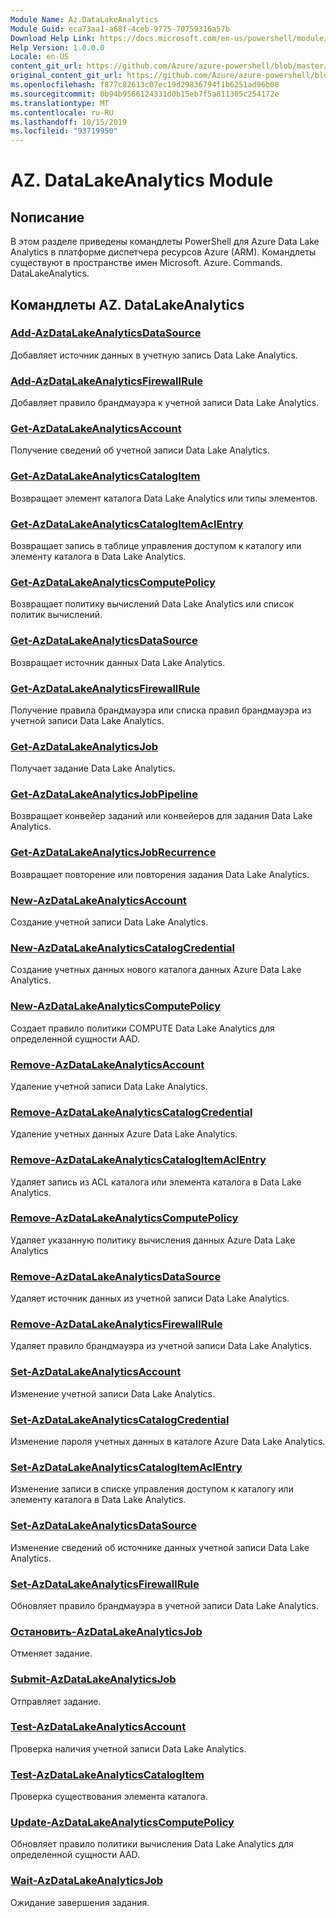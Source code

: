```yaml
---
Module Name: Az.DataLakeAnalytics
Module Guid: eca73aa1-a68f-4ceb-9775-70759316a57b
Download Help Link: https://docs.microsoft.com/en-us/powershell/module/az.datalakeanalytics
Help Version: 1.0.0.0
Locale: en-US
content_git_url: https://github.com/Azure/azure-powershell/blob/master/src/DataLakeAnalytics/DataLakeAnalytics/help/Az.DataLakeAnalytics.md
original_content_git_url: https://github.com/Azure/azure-powershell/blob/master/src/DataLakeAnalytics/DataLakeAnalytics/help/Az.DataLakeAnalytics.md
ms.openlocfilehash: f877c82613c07ec19d29836794f1b6251ad96b08
ms.sourcegitcommit: 0b94b9566124331d0b15eb7f5a811305c254172e
ms.translationtype: MT
ms.contentlocale: ru-RU
ms.lasthandoff: 10/15/2019
ms.locfileid: "93719950"
---
```

# AZ. DataLakeAnalytics Module
## Nописание
В этом разделе приведены командлеты PowerShell для Azure Data Lake Analytics в платформе диспетчера ресурсов Azure (ARM). Командлеты существуют в пространстве имен Microsoft. Azure. Commands. DataLakeAnalytics.

## Командлеты AZ. DataLakeAnalytics
### [Add-AzDataLakeAnalyticsDataSource](Add-AzDataLakeAnalyticsDataSource.md)
Добавляет источник данных в учетную запись Data Lake Analytics.

### [Add-AzDataLakeAnalyticsFirewallRule](Add-AzDataLakeAnalyticsFirewallRule.md)
Добавляет правило брандмауэра к учетной записи Data Lake Analytics.

### [Get-AzDataLakeAnalyticsAccount](Get-AzDataLakeAnalyticsAccount.md)
Получение сведений об учетной записи Data Lake Analytics.

### [Get-AzDataLakeAnalyticsCatalogItem](Get-AzDataLakeAnalyticsCatalogItem.md)
Возвращает элемент каталога Data Lake Analytics или типы элементов.

### [Get-AzDataLakeAnalyticsCatalogItemAclEntry](Get-AzDataLakeAnalyticsCatalogItemAclEntry.md)
Возвращает запись в таблице управления доступом к каталогу или элементу каталога в Data Lake Analytics.

### [Get-AzDataLakeAnalyticsComputePolicy](Get-AzDataLakeAnalyticsComputePolicy.md)
Возвращает политику вычислений Data Lake Analytics или список политик вычислений.

### [Get-AzDataLakeAnalyticsDataSource](Get-AzDataLakeAnalyticsDataSource.md)
Возвращает источник данных Data Lake Analytics.

### [Get-AzDataLakeAnalyticsFirewallRule](Get-AzDataLakeAnalyticsFirewallRule.md)
Получение правила брандмауэра или списка правил брандмауэра из учетной записи Data Lake Analytics.

### [Get-AzDataLakeAnalyticsJob](Get-AzDataLakeAnalyticsJob.md)
Получает задание Data Lake Analytics.

### [Get-AzDataLakeAnalyticsJobPipeline](Get-AzDataLakeAnalyticsJobPipeline.md)
Возвращает конвейер заданий или конвейеров для задания Data Lake Analytics.

### [Get-AzDataLakeAnalyticsJobRecurrence](Get-AzDataLakeAnalyticsJobRecurrence.md)
Возвращает повторение или повторения задания Data Lake Analytics.

### [New-AzDataLakeAnalyticsAccount](New-AzDataLakeAnalyticsAccount.md)
Создание учетной записи Data Lake Analytics.

### [New-AzDataLakeAnalyticsCatalogCredential](New-AzDataLakeAnalyticsCatalogCredential.md)
Создание учетных данных нового каталога данных Azure Data Lake Analytics.

### [New-AzDataLakeAnalyticsComputePolicy](New-AzDataLakeAnalyticsComputePolicy.md)
Создает правило политики COMPUTE Data Lake Analytics для определенной сущности AAD.

### [Remove-AzDataLakeAnalyticsAccount](Remove-AzDataLakeAnalyticsAccount.md)
Удаление учетной записи Data Lake Analytics.

### [Remove-AzDataLakeAnalyticsCatalogCredential](Remove-AzDataLakeAnalyticsCatalogCredential.md)
Удаление учетных данных Azure Data Lake Analytics.

### [Remove-AzDataLakeAnalyticsCatalogItemAclEntry](Remove-AzDataLakeAnalyticsCatalogItemAclEntry.md)
Удаляет запись из ACL каталога или элемента каталога в Data Lake Analytics.

### [Remove-AzDataLakeAnalyticsComputePolicy](Remove-AzDataLakeAnalyticsComputePolicy.md)
Удаляет указанную политику вычисления данных Azure Data Lake Analytics

### [Remove-AzDataLakeAnalyticsDataSource](Remove-AzDataLakeAnalyticsDataSource.md)
Удаляет источник данных из учетной записи Data Lake Analytics.

### [Remove-AzDataLakeAnalyticsFirewallRule](Remove-AzDataLakeAnalyticsFirewallRule.md)
Удаляет правило брандмауэра из учетной записи Data Lake Analytics.

### [Set-AzDataLakeAnalyticsAccount](Set-AzDataLakeAnalyticsAccount.md)
Изменение учетной записи Data Lake Analytics.

### [Set-AzDataLakeAnalyticsCatalogCredential](Set-AzDataLakeAnalyticsCatalogCredential.md)
Изменение пароля учетных данных в каталоге Azure Data Lake Analytics.

### [Set-AzDataLakeAnalyticsCatalogItemAclEntry](Set-AzDataLakeAnalyticsCatalogItemAclEntry.md)
Изменение записи в списке управления доступом к каталогу или элементу каталога в Data Lake Analytics.

### [Set-AzDataLakeAnalyticsDataSource](Set-AzDataLakeAnalyticsDataSource.md)
Изменение сведений об источнике данных учетной записи Data Lake Analytics.

### [Set-AzDataLakeAnalyticsFirewallRule](Set-AzDataLakeAnalyticsFirewallRule.md)
Обновляет правило брандмауэра в учетной записи Data Lake Analytics.

### [Остановить-AzDataLakeAnalyticsJob](Stop-AzDataLakeAnalyticsJob.md)
Отменяет задание.

### [Submit-AzDataLakeAnalyticsJob](Submit-AzDataLakeAnalyticsJob.md)
Отправляет задание.

### [Test-AzDataLakeAnalyticsAccount](Test-AzDataLakeAnalyticsAccount.md)
Проверка наличия учетной записи Data Lake Analytics.

### [Test-AzDataLakeAnalyticsCatalogItem](Test-AzDataLakeAnalyticsCatalogItem.md)
Проверка существования элемента каталога.

### [Update-AzDataLakeAnalyticsComputePolicy](Update-AzDataLakeAnalyticsComputePolicy.md)
Обновляет правило политики вычисления Data Lake Analytics для определенной сущности AAD.

### [Wait-AzDataLakeAnalyticsJob](Wait-AzDataLakeAnalyticsJob.md)
Ожидание завершения задания.

